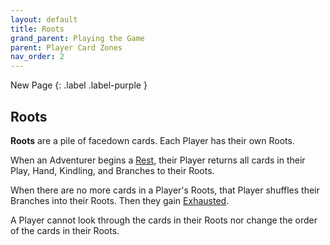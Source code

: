 ```yaml
---
layout: default
title: Roots
grand_parent: Playing the Game
parent: Player Card Zones
nav_order: 2
---
```


<div markdown="1">
New Page
{: .label .label-purple }
</div>

## Roots

**Roots** are a pile of facedown cards. Each Player has their own Roots. 

<!-- insert example here -->

When an Adventurer begins a [Rest](Rest), their Player returns all cards in their Play, Hand, Kindling, and Branches to their Roots.

When there are no more cards in a Player's Roots, that Player shuffles their Branches into their Roots. Then they gain [Exhausted](Consequences#exhausted).  

A Player cannot look through the cards in their Roots nor change the order of the cards in their Roots.